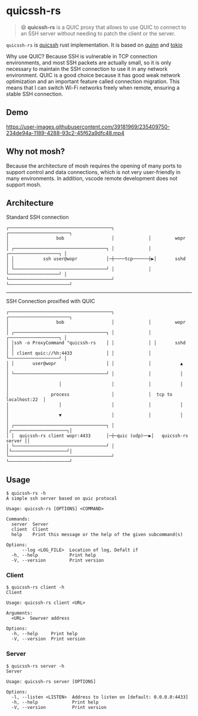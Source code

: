 # quicssh-rs

> :smile: **quicssh-rs** is a QUIC proxy that allows to use QUIC to connect to an SSH server without needing to patch the client or the server. 

`quicssh-rs` is [quicssh](https://github.com/moul/quicssh) rust implementation. It is based on [quinn](https://github.com/quinn-rs/quinn) and [tokio](https://github.com/tokio-rs/tokio)

Why use QUIC? Because SSH is vulnerable in TCP connection environments, and most SSH packets are actually small, so it is only necessary to maintain the SSH connection to use it in any network environment. QUIC is a good choice because it has good weak network optimization and an important feature called connection migration. This means that I can switch Wi-Fi networks freely when remote, ensuring a stable SSH connection.

## Demo
https://user-images.githubusercontent.com/39181969/235409750-234de94a-1189-4288-93c2-45f62a9dfc48.mp4

## Why not mosh?
Because the architecture of mosh requires the opening of many ports to support control and data connections, which is not very user-friendly in many environments. In addition, vscode remote development does not support mosh.

## Architecture

Standard SSH connection

```
┌───────────────────────────────────────┐             ┌───────────────────────┐
│                  bob                  │             │         wopr          │
│ ┌───────────────────────────────────┐ │             │ ┌───────────────────┐ │
│ │           ssh user@wopr           │─┼────tcp──────┼▶│       sshd        │ │
│ └───────────────────────────────────┘ │             │ └───────────────────┘ │
└───────────────────────────────────────┘             └───────────────────────┘
```



---

SSH Connection proxified with QUIC

```
┌───────────────────────────────────────┐             ┌───────────────────────┐
│                  bob                  │             │         wopr          │
│ ┌───────────────────────────────────┐ │             │ ┌───────────────────┐ │
│ │ssh -o ProxyCommand "quicssh-rs    │ │             │ │       sshd        │ │
│ │ client quic://%h:4433             │ │             │ └───────────────────┘ │
│ │       user@wopr                   │ │             │           ▲           │
│ └───────────────────────────────────┘ │             │           │           │
│                   │                   │             │           │           │
│                process                │             │  tcp to localhost:22  │
│                   │                   │             │           │           │
│                   ▼                   │             │           │           │
│ ┌───────────────────────────────────┐ │             │┌─────────────────────┐│
│ │  quicssh-rs client wopr:4433      │─┼─quic (udp)──▶│   quicssh-rs server ││
│ └───────────────────────────────────┘ │             │└─────────────────────┘│
└───────────────────────────────────────┘             └───────────────────────┘
```

## Usage

```console
$ quicssh-rs -h
A simple ssh server based on quic protocol

Usage: quicssh-rs [OPTIONS] <COMMAND>

Commands:
  server  Server
  client  Client
  help    Print this message or the help of the given subcommand(s)

Options:
      --log <LOG_FILE>  Location of log, Defalt if
  -h, --help            Print help
  -V, --version         Print version
   ```

### Client

```console
$ quicssh-rs client -h
Client

Usage: quicssh-rs client <URL>

Arguments:
  <URL>  Sewrver address

Options:
  -h, --help     Print help
  -V, --version  Print version
```

### Server

```console
$ quicssh-rs server -h
Server

Usage: quicssh-rs server [OPTIONS]

Options:
  -l, --listen <LISTEN>  Address to listen on [default: 0.0.0.0:4433]
  -h, --help             Print help
  -V, --version          Print version
```
